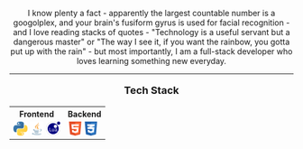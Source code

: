<p align="center">
  I know plenty a fact - apparently the largest countable number is a googolplex, and your brain's fusiform gyrus is used for facial recognition - and I love reading stacks of quotes - "Technology is a useful servant but a dangerous master" or "The way I see it, if you want the rainbow, you gotta put up with the rain" - but most importantly, I am a full-stack developer who loves learning something new everyday. 
</p>

<hr>

<p align="center" style="font-size: 18px">
  <b> Tech Stack </b>
</p>

<table>
  <tr>
    <th> Frontend </th>
    <th> Backend </th>
  <tr>
    <td>
      <img src="/assets/python_icon.png" width="25" height="25">
      <img src="/assets/java_icon.png" width="25" height="25">
      <img src="/assets/lua_icon.svg" width="25" height="25">
    </td>
    <td>
      <img src="/assets/html_icon.png" width="25" height="25">
      <img src="/assets/css_icon.png" width="25" height="25">
    </td>
  </tr>
</table>
